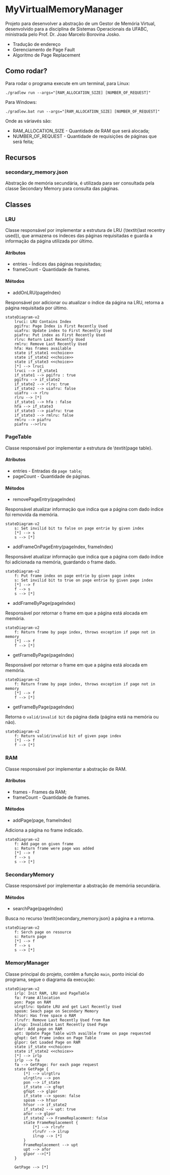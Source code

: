 # MyVirtualMemoryManager

Projeto para desenvolver a abstração de um Gestor de Memória Virtual, desenvolvido para a disciplina de Sistemas Operacionais da UFABC, ministrada pelo Prof. Dr. Joao Marcelo Borovina Josko.

- Tradução de endereço
- Gerenciamento de Page Fault
- Algoritmo de Page Replacement

## Como rodar?
Para rodar o programa execute em um terminal, para Linux:

`./gradlew run --args="[RAM_ALLOCATION_SIZE] [NUMBER_OF_REQUEST]"`


Para Windows:

`./gradlew.bat run --args="[RAM_ALLOCATION_SIZE] [NUMBER_OF_REQUEST]"`

Onde as váriavés são:
  - RAM_ALLOCATION_SIZE - Quantidade de RAM que será alocada;
  - NUMBER_OF_REQUEST - Quantidade de requisições de páginas que será feita;
  
## Recursos

### secondary_memory.json
Abstração de memória secundária, é utilizada para ser consultada pela classe Secondary Memory para consulta das páginas.

## Classes
### LRU
Classe responsável por implementar a estrutura de LRU (\textit{last recentry used}), que armazena os índeces das páginas requisitadas e guarda a informação da página utilizada por último.

#### Atributos
  - entries - Índices das páginas requisitadas;
  - frameCount - Quantidade de frames.

#### Métodos
  - addOnLRU(pageIndex)
  
Responsável por adicionar ou atualizar o índice da página na LRU, retorna a página requisitada por último.

```mermaid
stateDiagram-v2
    lruci: LRU Contains Index
    pgifru: Page Index is First Recently Used
    uiafru: Update index to First Recently Used
    piafru: Put index as First Recently Used
    rlru: Return Last Recently Used
    rmlru: Remove Last Recently Used
    hfa: Has frames available
    state if_state1 <<choice>>
    state if_state2 <<choice>>
    state if_state3 <<choice>>
    [*] --> lruci
    lruci --> if_state1
    if_state1 --> pgifru : true
    pgifru --> if_state2
    if_state2 --> rlru: true
    if_state2 --> uiafru: false
    uiafru --> rlru
    rlru --> [*]
    if_state1 --> hfa : false
    hfa --> if_state3
    if_state3 --> piafru: true
    if_state3 --> rmlru: false
    rmlru --> piafru
    piafru -->rlru
```
### PageTable
Classe responsável por implementar a estrutura de \textit{page table}.

#### Atributos
  - entries - Entradas da `page table`;
  - pageCount - Quantidade de páginas.

#### Métodos
  - removePageEntry(pageIndex)
  
  Responsável atualizar informação que indica que a página com dado índice foi removida da memória.
```mermaid
stateDiagram-v2
    s: Set invilid bit to false on page entrie by given index
    [*] --> s
    s --> [*]
```

  - addFrameOnPageEntry(pageIndex, frameIndex)
  
  Responsável atualizar informação que indica que a página com dado índice foi adicionada na memória, guardando o frame dado.
```mermaid
stateDiagram-v2
    f: Put frame index on page entrie by given page index
    s: Set invilid bit to true on page entrie by given page index
    [*] --> f
    f --> s
    s --> [*]
```

  - addFrameByPage(pageIndex)
  
  Responsável por retornar o frame em que a página está alocada em memória.
```mermaid
stateDiagram-v2
    f: Return frame by page index, throws exception if page not in memory
    [*] --> f
    f --> [*]
```

  - getFrameByPage(pageIndex)

Responsável por retornar o frame em que a página está alocada em memória.
```mermaid
stateDiagram-v2
    f: Return frame by page index, throws exception if page not in memory
    [*] --> f
    f --> [*]
```

  - getFrameByPage(pageIndex)

Retorna o `valid/invalid bit` da página dada (página está na memória ou não).
```mermaid
stateDiagram-v2
    f: Return valid/invalid bit of given page index
    [*] --> f
    f --> [*]
```

### RAM
Classe responsável por implementar a abstração de RAM.

#### Atributos
  - frames - Frames da RAM;
  - frameCount - Quantidade de frames.
  
#### Métodos
  - addPage(page, frameIndex)
  
Adiciona a página no frame indicado.
```mermaid
stateDiagram-v2
    f: Add page on given frame
    s: Return frame were page was added
    [*] --> f
    f --> s
    s --> [*]
```

### SecondaryMemory

Classe responsável por implementar a abstração de memóriia secundária.

#### Métodos
  - searchPage(pageIndex)
  
Busca no recurso \textit{secondary\_memory.json} a página e a retorna.
```mermaid
stateDiagram-v2
    f: Serch page on resource
    s: Return page
    [*] --> f
    f --> s
    s --> [*]
```
### MemoryManager
Classe principal do projeto, contêm a função `main`, ponto inicial do programa, segue o diagrama da execução:

```mermaid
stateDiagram-v2
    irlp: Init RAM, LRU and PageTable
    fa: Frame Allocation
    pon: Page on RAM
    ulrgtlru: Update LRU and get Last Recently Used
    sposm: Seach page on Secondary Memory
    hfsor: Has free space o RAM
    rlrufr: Remove Last Recently Used from Ram
    ilrup: Invalidate Last Recently Used Page
    afor: Add page on RAM
    upt: Update Page Table with availble frame on page requested
    gfopt: Get Frame index on Page Table
    glpor: Get Loaded Page on RAM
    state if_state <<choice>>
    state if_state2 <<choice>>
    [*] --> irlp
    irlp --> fa
    fa --> GetPage: For each page request
    state GetPage {
        [*] --> ulrgtlru
        ulrgtlru --> pon
        pon --> if_state
        if_state --> gfopt
        gfopt --> glpor
        if_state --> sposm: false
        sposm --> hfsor
        hfsor --> if_state2
        if_state2 --> upt: true
        afor --> glpor
        if_state2 --> FrameReplacement: false
        state FrameReplacement {
            [*] --> rlrufr
            rlrufr --> ilrup
            ilrup --> [*]
        }
        FrameReplacement --> upt
        upt --> afor
        glpor -->[*]
    }

    GetPage --> [*]
```
